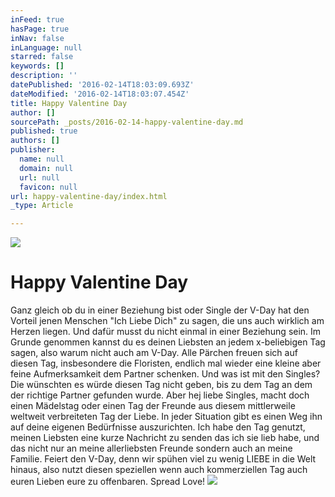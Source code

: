 ```yaml
---
inFeed: true
hasPage: true
inNav: false
inLanguage: null
starred: false
keywords: []
description: ''
datePublished: '2016-02-14T18:03:09.693Z'
dateModified: '2016-02-14T18:03:07.454Z'
title: Happy Valentine Day
author: []
sourcePath: _posts/2016-02-14-happy-valentine-day.md
published: true
authors: []
publisher:
  name: null
  domain: null
  url: null
  favicon: null
url: happy-valentine-day/index.html
_type: Article

---
```

![](https://the-grid-user-content.s3-us-west-2.amazonaws.com/cce58221-46ec-4981-aa8b-47b5daf31a56.jpg)

# Happy Valentine Day

Ganz gleich ob du in einer Beziehung bist oder Single der V-Day hat den Vorteil jenen Menschen "Ich Liebe Dich" zu sagen, die uns auch wirklich am Herzen liegen. Und dafür musst du nicht einmal in einer Beziehung sein. Im Grunde genommen kannst du es deinen Liebsten an jedem x-beliebigen Tag sagen, also warum nicht auch am V-Day. Alle Pärchen freuen sich auf diesen Tag, insbesondere die Floristen, endlich mal wieder eine  kleine aber feine Aufmerksamkeit dem Partner schenken. Und was ist mit den Singles? Die wünschten es würde diesen Tag nicht geben, bis zu dem Tag an dem der richtige Partner gefunden wurde. Aber hej liebe Singles, macht doch einen Mädelstag oder einen Tag der Freunde aus diesem mittlerweile weltweit verbreiteten Tag der Liebe. In jeder Situation gibt es einen Weg ihn auf deine eigenen Bedürfnisse auszurichten. Ich habe den Tag genutzt, meinen Liebsten eine kurze Nachricht zu senden das ich sie lieb habe, und das nicht nur an meine allerliebsten Freunde sondern auch an meine Familie. Feiert den V-Day, denn wir spühen viel zu wenig LIEBE in die Welt hinaus, also nutzt diesen speziellen wenn auch kommerziellen Tag auch euren Lieben eure zu offenbaren. Spread Love! ![](https://the-grid-user-content.s3-us-west-2.amazonaws.com/4b4202fc-efe4-458d-bec9-612cf7d42fa1.jpg)